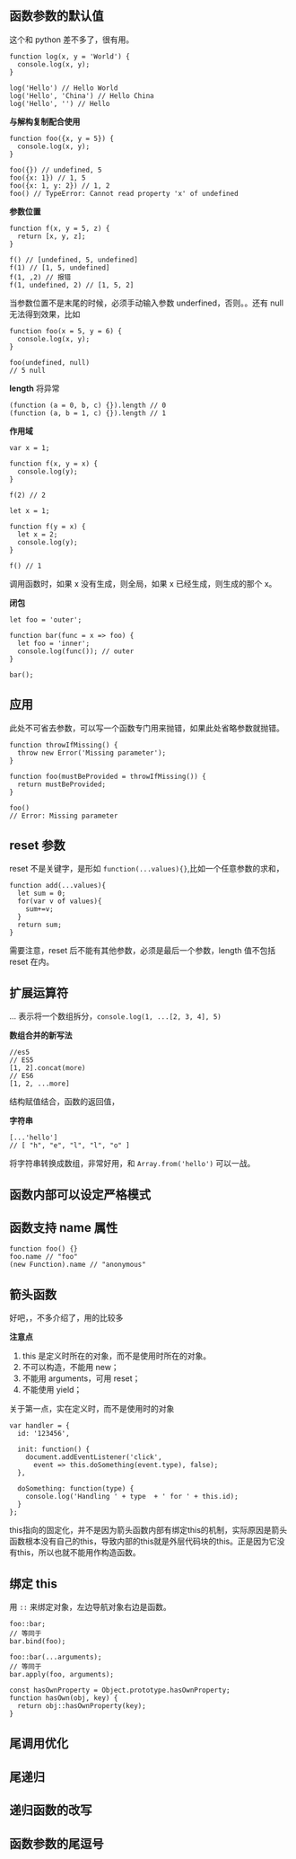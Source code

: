 ## 函数参数的默认值

这个和 python 差不多了，很有用。

```
function log(x, y = 'World') {
  console.log(x, y);
}

log('Hello') // Hello World
log('Hello', 'China') // Hello China
log('Hello', '') // Hello
```

**与解构复制配合使用**

```
function foo({x, y = 5}) {
  console.log(x, y);
}

foo({}) // undefined, 5
foo({x: 1}) // 1, 5
foo({x: 1, y: 2}) // 1, 2
foo() // TypeError: Cannot read property 'x' of undefined
```

**参数位置**

```
function f(x, y = 5, z) {
  return [x, y, z];
}

f() // [undefined, 5, undefined]
f(1) // [1, 5, undefined]
f(1, ,2) // 报错
f(1, undefined, 2) // [1, 5, 2]
```

当参数位置不是末尾的时候，必须手动输入参数 underfined，否则。。还有 null 无法得到效果，比如

```
function foo(x = 5, y = 6) {
  console.log(x, y);
}

foo(undefined, null)
// 5 null
```

**length** 将异常

```
(function (a = 0, b, c) {}).length // 0
(function (a, b = 1, c) {}).length // 1
```

**作用域**

```
var x = 1;

function f(x, y = x) {
  console.log(y);
}

f(2) // 2

let x = 1;

function f(y = x) {
  let x = 2;
  console.log(y);
}

f() // 1
```

调用函数时，如果 x 没有生成，则全局，如果 x 已经生成，则生成的那个 x。

**闭包**

```
let foo = 'outer';

function bar(func = x => foo) {
  let foo = 'inner';
  console.log(func()); // outer
}

bar();
```

## 应用

此处不可省去参数，可以写一个函数专门用来抛错，如果此处省略参数就抛错。

```
function throwIfMissing() {
  throw new Error('Missing parameter');
}

function foo(mustBeProvided = throwIfMissing()) {
  return mustBeProvided;
}

foo()
// Error: Missing parameter
```

## reset 参数

reset 不是关键字，是形如 `function(...values){}`,比如一个任意参数的求和，

```
function add(...values){
  let sum = 0;
  for(var v of values){
    sum+=v;
  }
  return sum;
}
```

需要注意，reset 后不能有其他参数，必须是最后一个参数，length 值不包括 reset 在内。

## 扩展运算符

... 表示将一个数组拆分，`console.log(1, ...[2, 3, 4], 5)`

**数组合并的新写法**

```
//es5
// ES5
[1, 2].concat(more)
// ES6
[1, 2, ...more]
```

结构赋值结合，函数的返回值，

**字符串**

```
[...'hello']
// [ "h", "e", "l", "l", "o" ]
```

将字符串转换成数组，非常好用，和 `Array.from('hello')` 可以一战。

## 函数内部可以设定严格模式

## 函数支持 name 属性

```
function foo() {}
foo.name // "foo"
(new Function).name // "anonymous"
```

## 箭头函数 

好吧，，不多介绍了，用的比较多

**注意点**

1. this 是定义时所在的对象，而不是使用时所在的对象。
2. 不可以构造，不能用 new；
3. 不能用 arguments，可用 reset；
4. 不能使用 yield；

关于第一点，实在定义时，而不是使用时的对象

```
var handler = {
  id: '123456',

  init: function() {
    document.addEventListener('click',
      event => this.doSomething(event.type), false);
  },

  doSomething: function(type) {
    console.log('Handling ' + type  + ' for ' + this.id);
  }
};
```

this指向的固定化，并不是因为箭头函数内部有绑定this的机制，实际原因是箭头函数根本没有自己的this，导致内部的this就是外层代码块的this。正是因为它没有this，所以也就不能用作构造函数。

## 绑定 this

用 `::` 来绑定对象，左边导航对象右边是函数。

```
foo::bar;
// 等同于
bar.bind(foo);

foo::bar(...arguments);
// 等同于
bar.apply(foo, arguments);

const hasOwnProperty = Object.prototype.hasOwnProperty;
function hasOwn(obj, key) {
  return obj::hasOwnProperty(key);
}
```

## 尾调用优化 

## 尾递归 

## 递归函数的改写 

## 函数参数的尾逗号 


